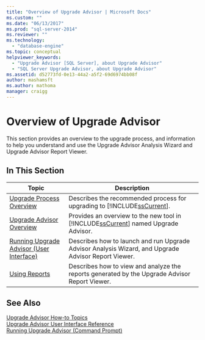 ```yaml
---
title: "Overview of Upgrade Advisor | Microsoft Docs"
ms.custom: ""
ms.date: "06/13/2017"
ms.prod: "sql-server-2014"
ms.reviewer: ""
ms.technology: 
  - "database-engine"
ms.topic: conceptual
helpviewer_keywords: 
  - "Upgrade Advisor [SQL Server], about Upgrade Advisor"
  - "SQL Server Upgrade Advisor, about Upgrade Advisor"
ms.assetid: d52773fd-0e13-44a2-a5f2-69d6974bb08f
author: mashamsft
ms.author: mathoma
manager: craigg
---
```

# Overview of Upgrade Advisor
  This section provides an overview to the upgrade process, and information to help you understand and use the Upgrade Advisor Analysis Wizard and Upgrade Advisor Report Viewer.  
  
## In This Section  
  
|Topic|Description|  
|-----------|-----------------|  
|[Upgrade Process Overview](../../../2014/sql-server/install/upgrade-process-overview.md)|Describes the recommended process for upgrading to [!INCLUDE[ssCurrent](../../includes/sscurrent-md.md)].|  
|[Upgrade Advisor Overview](../../../2014/sql-server/install/upgrade-advisor-overview.md)|Provides an overview to the new tool in [!INCLUDE[ssCurrent](../../includes/sscurrent-md.md)] named Upgrade Advisor.|  
|[Running Upgrade Advisor &#40;User Interface&#41;](../../../2014/sql-server/install/running-upgrade-advisor-user-interface.md)|Describes how to launch and run Upgrade Advisor Analysis Wizard, and Upgrade Advisor Report Viewer.|  
|[Using Reports](../../../2014/sql-server/install/using-reports.md)|Describes how to view and analyze the reports generated by the Upgrade Advisor Report Viewer.|  
  
## See Also  
 [Upgrade Advisor How-to Topics](../../../2014/sql-server/install/upgrade-advisor-how-to-topics.md)   
 [Upgrade Advisor User Interface Reference](../../../2014/sql-server/install/upgrade-advisor-user-interface-reference.md)   
 [Running Upgrade Advisor &#40;Command Prompt&#41;](../../../2014/sql-server/install/running-upgrade-advisor-command-prompt.md)  
  
  
